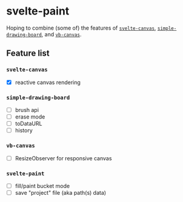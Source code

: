 # svelte-paint

Hoping to combine (some of) the features of [`svelte-canvas`](https://www.npmjs.com/package/svelte-canvas), [`simple-drawing-board`](https://www.npmjs.com/package/simple-drawing-board), and [`vb-canvas`](https://www.npmjs.com/package/vb-canvas).

## Feature list

### `svelte-canvas`

- [x] reactive canvas rendering

### `simple-drawing-board`

- [ ] brush api
- [ ] erase mode
- [ ] toDataURL
- [ ] history

### `vb-canvas`

- [ ] ResizeObserver for responsive canvas

### `svelte-paint`

- [ ] fill/paint bucket mode
- [ ] save "project" file (aka path(s) data)
